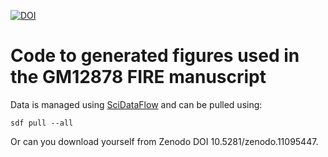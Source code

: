 [![DOI](https://zenodo.org/badge/740691300.svg)](https://zenodo.org/doi/10.5281/zenodo.10681988)
# Code to generated figures used in the GM12878 FIRE manuscript

Data is managed using [SciDataFlow](https://github.com/vsbuffalo/scidataflow) and can be pulled using:
```
sdf pull --all
```
Or can you download yourself from Zenodo DOI 10.5281/zenodo.11095447.
